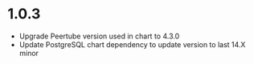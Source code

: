 # 1.0.3

- Upgrade Peertube version used in chart to 4.3.0
- Update PostgreSQL chart dependency to update version to last 14.X minor
